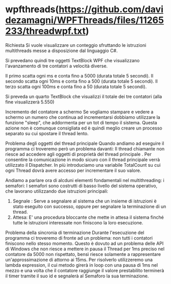 #  wpfthreads(https://github.com/davidezamagni/WPFThreads/files/11265233/threadwpf.txt)

Richiesta
Si vuole visualizzare un conteggio sfruttando le istruzioni multithreads messe a disposizione dal linguaggio C#.
 
Si prevedano quindi tre oggetti TextBlock WPF che visualizzano l'avanzamento di tre contatori a velocità diverse.
 
Il primo scatta ogni ms e conta fino a 5000 (durata totale 5 secondi).
Il secondo scatta ogni 10ms e conta fino a 500 (durata totale 5 secondi).
Il terzo scatta ogni 100ms e conta fino a 50 (durata totale 5 secondi).

Si preveda un quarto TextBlock che visualizzi il totale dei tre contatori (alla fine visualizzerà 5.550)

Incremento del contatore a schermo
Se vogliamo stampare e vedere a schermo un numero che continua ad incrementarsi dobbiamo utilizzare la funzione "sleep", che addormenta per un tot di tempo il sistema. Questa azione non è comunque consigliata ed è quindi meglio creare un processo separato su cui spostare il thread lento.

Problema degli oggetti del thread principale
Quando andiamo ad eseguire il programma ci troveremo però un problema davanti:
Il thread chiamante non riesce ad accedere agli oggetti di proprietà del thread principale . Per consentire la comunicazione in modo sicuro con il thread principale verrà utilizzato il Dispatcher. In più introduciamo una variabile TotalCount su cui ogni Thread dovrà avere accesso per incrementare il suo valore.

Andiamo a parlare ora di alcduni elementi fondamentali nel multithreading: i semafori:
I semafori sono costrutti di basso livello del sistema operativo, che lavorano utilizzando due istruzioni principali:
1. Segnale : Serve a segnalare al sistema che un insieme di istruzioni è stato eseguito con successo, oppure per segnalare la terminazione di un thread.
2. Attesa: E' una procedura bloccante che mette in attesa il sistema finché tutte le istruzioni interessate non finiscono la loro esecuzione.

Problema della sincronia di terminazione
Durante l'esecuzione del programma ci troveremo di fronte ad un problema: non tutti i contatori finiscono nello stesso momento.
Questo è dovuto ad un problema delle API di Windows che non riesce a mettere in pausa il Thread per 1ms preciso nel contatore da 5000 non rispettato, bensì riesce solamente a rappresentare un'approssimazione di attorno ai 15ms.
Per risolverlo utilizzeremo una lambda expression, il cui metodo girerà in loop con una pausa di 1ms nel mezzo e una volta che il contatore raggiunge il valore prestabilito terminerà il timer tramite il suo id e segnalerà al Semaforo la sua terminazione.

